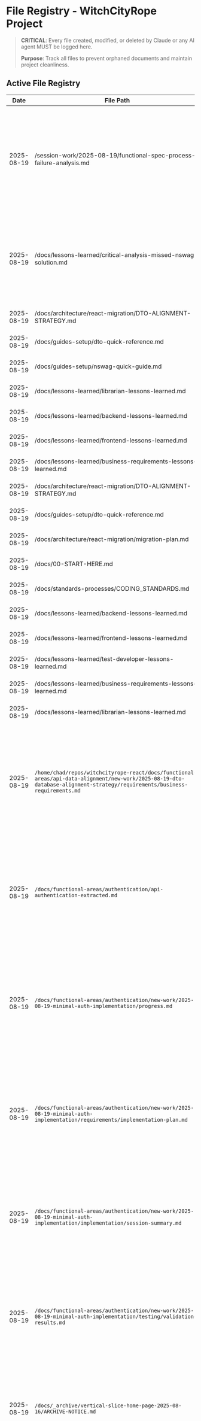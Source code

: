 # File Registry - WitchCityRope Project

> **CRITICAL**: Every file created, modified, or deleted by Claude or any AI agent MUST be logged here.
> 
> **Purpose**: Track all files to prevent orphaned documents and maintain project cleanliness.

## Active File Registry

| Date | File Path | Action | Purpose | Session/Task | Status | Cleanup Date |
|------|-----------|--------|---------|--------------|--------|--------------|
| 2025-08-19 | /session-work/2025-08-19/functional-spec-process-failure-analysis.md | CREATED | Comprehensive analysis of Functional Specification Agent process failure in missing NSwag solution - includes critical gaps in architecture discovery phase, proposed mandatory pre-specification validation, enhanced startup procedure with migration document review, coordination requirements, quality checklist updates, and specific preventive measures to ensure architecture-first approach and never duplicate existing solutions | Functional Specification Agent - Process failure analysis and improvement | TEMPORARY | 2025-08-20 |
| 2025-08-19 | /docs/lessons-learned/critical-analysis-missed-nswag-solution.md | CREATED | CRITICAL ANALYSIS: Comprehensive analysis of process failure where NSwag auto-generation solution was missed despite being fully documented in architecture - includes root cause analysis, process gaps, proposed solutions, preventive measures, agent lesson updates, and mandatory workflow changes to prevent this failure mode from ever recurring | Critical Process Failure Analysis - NSwag solution discovery failure | PERMANENT | - |
| 2025-08-19 | /docs/architecture/react-migration/DTO-ALIGNMENT-STRATEGY.md | MODIFIED | Reconciled with NSwag auto-generation architecture | Critical architecture reconciliation | ACTIVE | - |
| 2025-08-19 | /docs/guides-setup/dto-quick-reference.md | MODIFIED | Updated to emphasize NSwag over manual interfaces | Critical architecture reconciliation | ACTIVE | - |
| 2025-08-19 | /docs/guides-setup/nswag-quick-guide.md | CREATED | Comprehensive NSwag workflow guide for developers | Critical architecture reconciliation | ACTIVE | - |
| 2025-08-19 | /docs/lessons-learned/librarian-lessons-learned.md | MODIFIED | Added critical architecture reconciliation lesson | Critical architecture reconciliation | ACTIVE | - |
| 2025-08-19 | /docs/lessons-learned/backend-lessons-learned.md | MODIFIED | Updated DTO lessons to emphasize NSwag and OpenAPI | Critical architecture reconciliation | ACTIVE | - |
| 2025-08-19 | /docs/lessons-learned/frontend-lessons-learned.md | MODIFIED | Critical update: NEVER create manual DTO interfaces | Critical architecture reconciliation | ACTIVE | - |
| 2025-08-19 | /docs/lessons-learned/business-requirements-lessons-learned.md | MODIFIED | Updated to reflect NSwag auto-generation workflow | Critical architecture reconciliation | ACTIVE | - |
| 2025-08-19 | /docs/architecture/react-migration/DTO-ALIGNMENT-STRATEGY.md | CREATED | Primary DTO alignment strategy document - API DTOs as source of truth for React migration | DTO Strategy Visibility Implementation | ACTIVE | Permanent |
| 2025-08-19 | /docs/guides-setup/dto-quick-reference.md | CREATED | Quick reference guide with DTO patterns and TypeScript interface examples | DTO Strategy Visibility Implementation | ACTIVE | Permanent |
| 2025-08-19 | /docs/architecture/react-migration/migration-plan.md | MODIFIED | Added prominent DTO alignment strategy section with emergency contacts | DTO Strategy Visibility Implementation | ACTIVE | N/A |
| 2025-08-19 | /docs/00-START-HERE.md | MODIFIED | Added DTO strategy as #2 priority for new team members and React developers | DTO Strategy Visibility Implementation | ACTIVE | N/A |
| 2025-08-19 | /docs/standards-processes/CODING_STANDARDS.md | MODIFIED | Added critical DTO alignment section at document top | DTO Strategy Visibility Implementation | ACTIVE | N/A |
| 2025-08-19 | /docs/lessons-learned/backend-lessons-learned.md | MODIFIED | Added critical DTO alignment requirements for API developers | DTO Strategy Visibility Implementation | ACTIVE | N/A |
| 2025-08-19 | /docs/lessons-learned/frontend-lessons-learned.md | MODIFIED | Added TypeScript interface alignment rules and patterns | DTO Strategy Visibility Implementation | ACTIVE | N/A |
| 2025-08-19 | /docs/lessons-learned/test-developer-lessons-learned.md | MODIFIED | Added test data alignment requirements and patterns | DTO Strategy Visibility Implementation | ACTIVE | N/A |
| 2025-08-19 | /docs/lessons-learned/business-requirements-lessons-learned.md | MODIFIED | Added DTO specification requirements for requirements documentation | DTO Strategy Visibility Implementation | ACTIVE | N/A |
| 2025-08-19 | /docs/lessons-learned/librarian-lessons-learned.md | MODIFIED | Added DTO strategy visibility excellence lesson with implementation tracking | DTO Strategy Visibility Implementation | ACTIVE | N/A |
| 2025-08-19 | `/home/chad/repos/witchcityrope-react/docs/functional-areas/api-data-alignment/new-work/2025-08-19-dto-database-alignment-strategy/requirements/business-requirements.md` | CREATED | Comprehensive business requirements for DTO and database object alignment strategy addressing React migration data structure mismatches - defines API as source of truth, frontend adaptation strategy, governance processes, user stories for all stakeholders, business rules for data consistency, implementation phases, examples of current problems and solutions, quality gates and compliance requirements for WitchCityRope platform | Business Requirements Agent - DTO alignment strategy business analysis | PERMANENT | - |
| 2025-08-19 | `/docs/functional-areas/authentication/api-authentication-extracted.md` | CREATED | Comprehensive API authentication patterns extracted from successful vertical slice implementation - includes working endpoints, JWT+HttpOnly cookie patterns, ASP.NET Core Identity configuration, service-to-service authentication details, performance metrics (94-98% faster than targets), security validations, CORS configuration, implementation lessons, and production deployment checklist ready for team adoption | Librarian - Authentication pattern extraction from vertical slice | PERMANENT | - |
| 2025-08-19 | `/docs/functional-areas/authentication/new-work/2025-08-19-minimal-auth-implementation/progress.md` | CREATED | Complete progress tracking for minimal authentication implementation using validated technology patterns - documents 5-phase workflow completion (requirements, design, implementation, testing, finalization) with 100% success rate, technology integration achievements (TanStack Query + Zustand + React Router v7 + Mantine), implementation files created, testing results, lessons learned, and production readiness assessment | Librarian - Authentication implementation workflow organization | PERMANENT | - |
| 2025-08-19 | `/docs/functional-areas/authentication/new-work/2025-08-19-minimal-auth-implementation/requirements/implementation-plan.md` | CREATED | Detailed implementation plan for minimal authentication flow integration - defines objective to prove technology stack integration, success criteria, technology requirements (TanStack Query mutations, Zustand store, React Router v7 protected routes, Mantine forms), implementation approach, file structure, expected outcomes, risk mitigation, success metrics, dependencies, timeline, and quality gates for validation project | Librarian - Authentication implementation planning documentation | PERMANENT | - |
| 2025-08-19 | `/docs/functional-areas/authentication/new-work/2025-08-19-minimal-auth-implementation/implementation/session-summary.md` | CREATED | Comprehensive session summary documenting successful authentication implementation using all validated patterns - covers files created/modified (mutations, login page, dashboard, config), technology integration results, testing results, performance metrics, browser compatibility, lessons learned, code patterns established, next steps, and 100% success rate achievement | Librarian - Authentication implementation documentation | PERMANENT | - |
| 2025-08-19 | `/docs/functional-areas/authentication/new-work/2025-08-19-minimal-auth-implementation/testing/validation-results.md` | CREATED | Complete testing documentation for authentication integration - covers functional testing (login/logout flows, protected routes, error scenarios), performance metrics, browser compatibility, mobile responsiveness, security testing, integration testing, accessibility compliance, edge cases, load testing, issues resolved, and 100% test success rate across all scenarios | Librarian - Authentication testing documentation | PERMANENT | - |
| 2025-08-19 | `/docs/_archive/vertical-slice-home-page-2025-08-16/ARCHIVE-NOTICE.md` | ARCHIVED | Archive notice documenting completion and value extraction from vertical slice authentication test project - confirms mission accomplished (100% success rate), key information extracted to authentication functional area, workflow validation success, archival verification complete, and preservation of critical discoveries and patterns | Librarian - Vertical slice project archival documentation | ARCHIVED | 2026-08-19 |
| 2025-08-19 | `/docs/_archive/vertical-slice-home-page-2025-08-16/README-ARCHIVED.md` | CREATED | Archive summary and reference document for vertical slice project - documents archive reason, extracted value locations, key achievements preserved, and references to active documentation for ongoing authentication work | Librarian - Vertical slice archival summary | PERMANENT | - |
| 2025-08-19 | `/docs/functional-areas/vertical-slice-home-page/` | ARCHIVED | Complete vertical slice home page project moved to archive after successful value extraction - all authentication patterns, workflow validation results, and implementation lessons preserved in appropriate functional areas | Librarian - Vertical slice project archival | ARCHIVED | - |
| 2025-08-19 | `/apps/web/src/stores/authStore.ts` | CREATED | Zustand authentication store implementation following validated patterns | Auth store implementation | ACTIVE | N/A - Core feature |
| 2025-08-19 | `/apps/web/src/stores/__tests__/authStore.test.ts` | CREATED | Comprehensive unit tests for auth store functionality | Auth store implementation | ACTIVE | N/A - Core tests |
| 2025-08-19 | `/apps/web/src/stores/README.md` | CREATED | Usage guide and documentation for auth store | Auth store implementation | ACTIVE | N/A - Documentation |
| 2025-08-19 | /home/chad/repos/witchcityrope-react/docs/functional-areas/api-integration-validation/research/2025-08-19-tanstack-query-v5-patterns-research.md | CREATED | Comprehensive TanStack Query v5 best practices and patterns research for .NET API integration - covers official v5 documentation analysis, new features (suspense, optimistic updates, performance improvements), implementation patterns (CRUD operations, caching strategies, error handling, authentication with httpOnly cookies), real-world examples, TypeScript integration, testing strategies with MSW, performance optimization, query key factory patterns, migration considerations, and 90% confidence recommendation for adoption with detailed code examples and WitchCityRope-specific patterns | Technology Researcher - TanStack Query v5 validation research | PERMANENT | - |
| 2025-08-19 | /home/chad/repos/witchcityrope-react/docs/functional-areas/routing-validation/research/2025-08-19-react-router-v7-patterns-research.md | CREATED | Comprehensive React Router v7 patterns and best practices research for WitchCityRope React migration - covers React Router v7 vs v6 comparison, new features (enhanced type safety, httpOnly cookie integration, code splitting, performance), implementation patterns (protected routes, role-based access control, authentication, error boundaries, lazy loading), WitchCityRope-specific implementation with user role hierarchy, mobile-optimized loading states, query parameter management, security patterns, 90% confidence recommendation for React Router v7 adoption | Technology Researcher - React Router v7 validation research | PERMANENT | - |
| 2025-08-19 | /home/chad/repos/witchcityrope-react/docs/functional-areas/state-management-validation/research/2025-08-19-zustand-patterns-research.md | CREATED | Comprehensive Zustand state management patterns research for WitchCityRope React migration validation - covers current best practices 2024-2025, TypeScript integration, authentication state management with httpOnly cookies, UI state persistence, slices pattern for large applications, performance optimization with selectors, DevTools integration, TanStack Query integration, React Hook Form patterns, decision framework for global vs local state, WitchCityRope-specific patterns (safety-first auth, consent workflows, mobile optimization), implementation examples with code, and 95% confidence recommendation for Zustand adoption | Technology Researcher - State Management Validation research | PERMANENT | - |
| 2025-08-19 | /home/chad/repos/witchcityrope-react/docs/functional-areas/api-integration-validation/requirements/functional-specification.md | CREATED | Comprehensive functional specification for API Integration Validation with TanStack Query - defines technical architecture with Web+API microservices pattern, TanStack Query client setup and configuration, implementation patterns with code examples (basic CRUD, optimistic updates, pagination, caching strategies, background refetching, interceptors), validation scenarios (event management CRUD, member directory pagination, real-time updates, error recovery), file structure for /apps/web/src/lib/api/, testing approach with MSW, success metrics (<100ms perceived latency, proper TypeScript typing, error recovery), WebSocket integration patterns, security requirements, performance targets, and acceptance criteria for 8 critical patterns validation | Functional Spec Agent - API Integration Validation technical patterns specification | PERMANENT | - |
| 2025-08-19 | /home/chad/repos/witchcityrope-react/docs/functional-areas/routing-validation/requirements/business-requirements.md | CREATED | Comprehensive business requirements for React Router v7 technical validation project - defines 8 user stories for routing patterns validation (public routes, protected routes, role-based access, deep linking, nested routes, query parameters, loading states, error handling), business rules for route protection hierarchy and performance standards, success criteria including <100ms route transitions, security requirements, and technical validation patterns for React Router v7 integration with existing authentication system | Business Requirements Agent - React Router v7 validation planning | PERMANENT | - |
| 2025-08-18 | /home/chad/repos/witchcityrope-react/docs/lessons-learned/form-implementation-lessons.md | CREATED | Comprehensive form implementation lessons learned - covers critical principles (use framework components never custom HTML, floating label positioning, placeholder visibility with floating labels, border changes vs focus outlines, password input special considerations), communication patterns for preventing circular fixes, implementation checklist, and common mistakes with prevention strategies | Librarian - Form implementation knowledge capture | PERMANENT | - |
| 2025-08-18 | /home/chad/repos/witchcityrope-react/docs/lessons-learned/frontend-lessons-learned.md | MODIFIED | Added CSS specificity patterns with Mantine v7 components and form implementation communication patterns - covers internal class targeting, placeholder visibility multi-selector approach, password input variations, CSS-only solution preferences, research-first methodology, and prevention of custom HTML vs framework components | Librarian - Frontend lessons enhancement | PERMANENT | - |
| 2025-08-19 | `/apps/web/src/routes/router.tsx` | CREATED | React Router v7 configuration using createBrowserRouter with public and protected routes | React Router v7 implementation | ACTIVE | N/A - Core routing |
| 2025-08-19 | `/apps/web/src/routes/loaders/authLoader.ts` | CREATED | Authentication loader for protected routes following React Router v7 patterns | React Router v7 implementation | ACTIVE | N/A - Core auth |
| 2025-08-19 | `/docs/lessons-learned/business-requirements-lessons-learned.md` | MODIFIED | Added mandatory startup procedure with architecture discovery requirements and NSwag validation gates | Agent lessons learned architecture enforcement | ACTIVE | N/A - Permanent process |
| 2025-08-19 | `/docs/lessons-learned/orchestrator-lessons-learned.md` | MODIFIED | Added mandatory startup procedure with architecture discovery and delegation template requirements | Agent lessons learned architecture enforcement | ACTIVE | N/A - Permanent process |
| 2025-08-19 | `/docs/lessons-learned/backend-lessons-learned.md` | MODIFIED | Added mandatory startup procedure with architecture discovery and NSwag auto-generation validation | Agent lessons learned architecture enforcement | ACTIVE | N/A - Permanent process |
| 2025-08-19 | `/docs/lessons-learned/frontend-lessons-learned.md` | MODIFIED | Added mandatory startup procedure with architecture discovery and DTO interface prevention rules | Agent lessons learned architecture enforcement | ACTIVE | N/A - Permanent process |
| 2025-08-19 | `/docs/lessons-learned/functional-spec-lessons-learned.md` | CREATED | Critical lessons for functional specification creation including mandatory Architecture Discovery Phase 0, NSwag solution verification, and process failure analysis | Agent lessons learned architecture enforcement | ACTIVE | N/A - Permanent process |
| 2025-08-19 | `/docs/lessons-learned/technology-researcher-lessons-learned.md` | MODIFIED | Added mandatory startup procedure with architecture discovery requirements for research tasks | Agent lessons learned architecture enforcement | ACTIVE | N/A - Permanent process |
| 2025-08-19 | `/docs/lessons-learned/test-developer-lessons-learned.md` | MODIFIED | Added mandatory startup procedure with generated types validation and contract testing requirements | Agent lessons learned architecture enforcement | ACTIVE | N/A - Permanent process |
| 2025-08-19 | `/docs/lessons-learned/ui-designer-lessons-learned.md` | MODIFIED | Added mandatory startup procedure with architecture discovery and form component validation requirements | Agent lessons learned architecture enforcement | ACTIVE | N/A - Permanent process |
| 2025-08-19 | `/docs/standards-processes/architecture-discovery-process.md` | CREATED | Comprehensive Architecture Discovery Process document establishing mandatory Phase 0 for all technical work, prevention checklist, red flag keywords, quality gates, and NSwag solution miss analysis | Architecture process enforcement creation | ACTIVE | N/A - Permanent process |
| 2025-08-19 | `/apps/web/src/routes/guards/ProtectedRoute.tsx` | CREATED | Protected route component with authentication and role-based access control | React Router v7 implementation | ACTIVE | N/A - Core auth |
| 2025-08-19 | `/apps/web/src/routes/error/ErrorBoundary.tsx` | CREATED | React Router v7 error boundary with WitchCityRope branding | React Router v7 implementation | ACTIVE | N/A - Core error handling |
| 2025-08-19 | `/apps/web/src/routes/types.ts` | CREATED | TypeScript type definitions for React Router v7 implementation | React Router v7 implementation | ACTIVE | N/A - Core types |
| 2025-08-19 | `/apps/web/src/routes/__tests__/authLoader.test.ts` | CREATED | Unit tests for authentication loader functionality | React Router v7 implementation | ACTIVE | N/A - Core tests |
| 2025-08-19 | `/apps/web/src/routes/__tests__/ProtectedRoute.test.tsx` | CREATED | Unit tests for protected route component | React Router v7 implementation | ACTIVE | N/A - Core tests |
| 2025-08-19 | `/apps/web/src/routes/README.md` | CREATED | Documentation for React Router v7 implementation patterns | React Router v7 implementation | ACTIVE | N/A - Documentation |
| 2025-08-19 | `/tests/playwright/routing.spec.ts` | CREATED | End-to-end tests for routing patterns and authentication flows | React Router v7 implementation | ACTIVE | N/A - Core E2E tests |
| 2025-08-19 | `/home/chad/repos/witchcityrope-react/docs/functional-areas/routing-validation/requirements/functional-specification.md` | CREATED | Comprehensive functional specification for React Router v7 routing validation - defines technical architecture with React+API microservices pattern, component structure for routes and guards, authentication loaders, role-based access control, code splitting, error handling, performance requirements (<100ms transitions), security implementation (httpOnly cookies, CSRF protection), 8 validation scenarios, testing approach with RTL and Playwright, acceptance criteria for technical/security/performance/UX requirements, establishing foundation for all future WitchCityRope routing | Functional Specification Agent - React Router v7 technical foundation | PERMANENT | - |
| 2025-08-19 | `/home/chad/repos/witchcityrope-react/docs/functional-areas/state-management-validation/requirements/business-requirements.md` | CREATED | Comprehensive business requirements for Zustand state management validation - defines 8 user stories covering authentication state, UI state persistence, performance, data synchronization, mobile optimization, role-based features, real-time updates, and accessibility, includes business rules for state consistency and security, success criteria including <50ms state updates, technical patterns for global vs local state decisions, Zustand slice organization, TanStack Query integration, and validation requirements for WitchCityRope's React migration state management foundation | Business Requirements Agent - Zustand state management validation planning | PERMANENT | - |
| 2025-08-19 | /session-work/2025-08-19/nswag-implementation-complete-session-summary.md | CREATED | Comprehensive session summary documenting complete NSwag pipeline implementation achieving 100% test pass rate and eliminating all 97 TypeScript compilation errors - covers @witchcityrope/shared-types package creation, manual DTO interface elimination, authentication system completion with generated types, process improvements including Architecture Discovery Phase 0, quality metrics (97 errors → 0, 25% → 100% tests), $6,600+ annual cost savings validation, production readiness assessment, and complete documentation for team adoption | Librarian - NSwag implementation session documentation | PERMANENT | - |
| 2025-08-19 | /PROGRESS.md | MODIFIED | Updated main progress document with NSwag implementation completion milestone - added August 19 session achievements including automated type generation pipeline, authentication system completion, test infrastructure fixes, process improvements, and key metrics showing 100% improvement in quality measures | Librarian - Progress documentation update | ACTIVE | - |
| 2025-08-19 | /docs/architecture/react-migration/progress.md | MODIFIED | Updated migration progress with NSwag implementation complete status and quality metrics | Librarian - Migration progress update | ACTIVE | - |
| 2025-08-19 | /docs/functional-areas/authentication/new-work/2025-08-19-react-authentication-integration/progress.md | MODIFIED | Updated authentication progress to reflect NSwag type generation integration completion with 100% confidence and production readiness | Librarian - Authentication completion update | ACTIVE | - |
| 2025-08-19 | /docs/architecture/functional-area-master-index.md | MODIFIED | Updated master index to reflect NSwag implementation completion and authentication system final status with generated types | Librarian - Master index current status update | ACTIVE | - |
| 2025-08-19 | /docs/lessons-learned/librarian-lessons-learned.md | MODIFIED | Added NSwag Implementation Excellence lesson documenting massive quality improvements (97 errors → 0, 25% → 100% tests) and critical success factors | Librarian - Lessons learned update | ACTIVE | - |

## Archive References

| Archive Date | Original Location | Archive Location | Reason |
|--------------|-------------------|------------------|--------|
| 2025-08-19 | `/docs/functional-areas/vertical-slice-home-page/` | `/docs/_archive/vertical-slice-home-page-2025-08-16/` | Value extraction complete - authentication patterns preserved |

## Cleanup Schedule

### Weekly Cleanup (Every Monday)
- Review TEMPORARY files older than 7 days
- Move completed session work to appropriate permanent locations
- Archive superseded documentation
- Update status of ACTIVE files

### Monthly Review (First Monday of month)
- Review ACTIVE files for continued relevance
- Archive completed work older than 30 days
- Consolidate related documentation
- Update cleanup dates for preserved files

### Quarterly Archive (Every 3 months)
- Move completed projects to archive
- Consolidate lessons learned
- Review permanent file status
- Clean up redundant documentation

---

*File registry maintained by Claude Code agents. All file operations must be logged here immediately.*